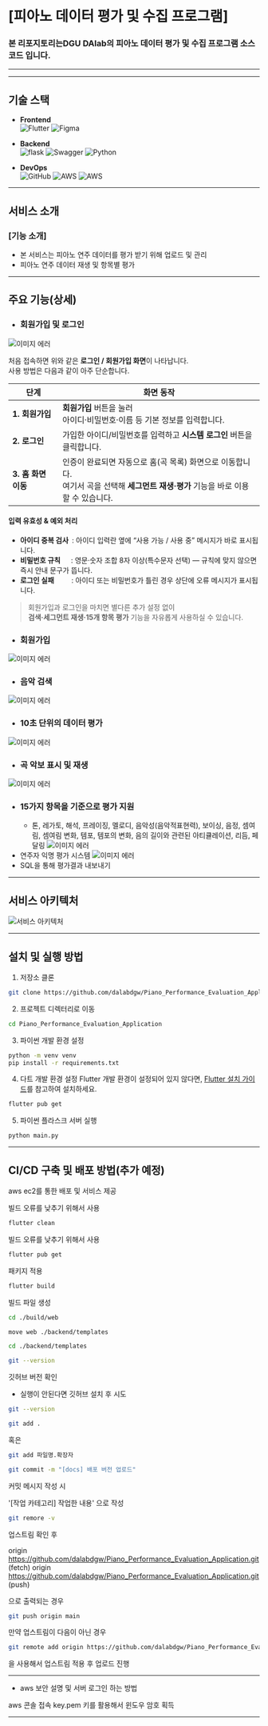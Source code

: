 # [**피아노 데이터 평가 및 수집 프로그램**]

### 본 리포지토리는DGU DAlab의 피아노 데이터 평가 및 수집 프로그램 소스 코드 입니다.
---
---

## 기술 스택

- **Frontend**  
  ![Flutter](https://img.shields.io/badge/flutter-02569B?style=for-the-badge&logo=flutter&logoColor=white)  ![Figma](https://img.shields.io/badge/-Figma-F24E1E?logo=figma&logoColor=white)

- **Backend**  
  ![flask](https://img.shields.io/badge/-flask-092E20?logo=flask&logoColor=white)  ![Swagger](https://img.shields.io/badge/-Swagger-85EA2D?logo=swagger&logoColor=black)  ![Python](https://img.shields.io/badge/-Python-3776AB?logo=python&logoColor=white)

- **DevOps**  
  ![GitHub](https://img.shields.io/badge/-GitHub-181717?logo=github&logoColor=white)  ![AWS](https://img.shields.io/badge/-AWS-181717?logo=AWS&logoColor=white)  ![AWS](https://img.shields.io/badge/-EC2-181717?logo=EC2&logoColor=white)
---

## 서비스 소개

### [**기능 소개**]
- 본 서비스는 피아노 연주 데이터를 평가 받기 위해 업로드 및 관리
- 피아노 연주 데이터 재생 및 항목별 평가

---

## 주요 기능(상세)

- ### 회원가입 및 로그인
![이미지 에러](././docs/img/login.PNG)

 처음 접속하면 위와 같은 **로그인 / 회원가입 화면**이 나타납니다.  
  사용 방법은 다음과 같이 아주 단순합니다.

  | 단계 | 화면 동작 |
  |------|-----------|
  | **1. 회원가입** | **회원가입** 버튼을 눌러<br>아이디·비밀번호·이름 등 기본 정보를 입력합니다. |
  | **2. 로그인** | 가입한 아이디/비밀번호를 입력하고 **시스템 로그인** 버튼을 클릭합니다. |
  | **3. 홈 화면 이동** | 인증이 완료되면 자동으로 홈(곡 목록) 화면으로 이동합니다.<br>여기서 곡을 선택해 **세그먼트 재생·평가** 기능을 바로 이용할 수 있습니다. |

  #### 입력 유효성 & 예외 처리
  - **아이디 중복 검사** : 아이디 입력란 옆에 “사용 가능 / 사용 중” 메시지가 바로 표시됩니다.  
  - **비밀번호 규칙**  : 영문·숫자 조합 8자 이상(특수문자 선택) — 규칙에 맞지 않으면 즉시 안내 문구가 뜹니다.  
  - **로그인 실패**   : 아이디 또는 비밀번호가 틀린 경우 상단에 오류 메시지가 표시됩니다.

  > 회원가입과 로그인을 마치면 별다른 추가 설정 없이<br>
  > **검색·세그먼트 재생·15개 항목 평가** 기능을 자유롭게 사용하실 수 있습니다.

- ### 회원가입
![이미지 에러](././docs/img/register.png)

- ### 음악 검색
![이미지 에러](./docs/img/search.PNG)
- ### 10초 단위의 데이터 평가
![이미지 에러](./docs/img/10s.PNG)
- ### 곡 악보 표시 및 재생
![이미지 에러](./docs/img/score.PNG)
- ### 15가지 항목을 기준으로 평가 지원
   - 톤, 레가토, 해석, 프레이징, 멜로디, 음악성(음악적표현력), 보이싱, 음정, 셈여림, 셈여림 변화, 템포, 템포의 변화, 음의 길이와 관련된 아티큘레이션, 리듬, 페달링
![이미지 에러](./docs/img/evaluation.PNG)
- 연주자 익명 평가 시스템
![이미지 에러](./docs/img/anonymous_evaluation.PNG)
- SQL을 통해 평가결과 내보내기

---

## 서비스 아키텍처

![서비스 아키텍처](./docs/img/service.PNG)

---


## 설치 및 실행 방법

1. 저장소 클론

```bash
git clone https://github.com/dalabdgw/Piano_Performance_Evaluation_Application.git
```

2. 프로젝트 디렉터리로 이동

```bash
cd Piano_Performance_Evaluation_Application
```

3. 파이썬 개발 환경 설정
```bash
python -m venv venv
pip install -r requirements.txt
```

4. 다트 개발 환경 설정
Flutter 개발 환경이 설정되어 있지 않다면, [Flutter 설치 가이드](https://dart-ko.dev/)를 참고하여 설치하세요.

```bash
flutter pub get
```

5. 파이썬 플라스크 서버 실행

```bash
python main.py
```


---

## CI/CD 구축 및 배포 방법(추가 예정)

aws ec2를 통한 배포 및 서비스 제공

빌드 오류를 낮추기 위해서 사용
```bash
flutter clean
```
빌드 오류를 낮추기 위해서 사용


```bash
flutter pub get
```
패키지 적용

```bash
flutter build
```
빌드 파일 생성


```bash
cd ./build/web
```

```bash
move web ./backend/templates
```


```bash
cd ./backend/templates
```

```bash
git --version
```
깃허브 버전 확인
- 실행이 안된다면 깃허브 설치 후 시도

```bash
git --version
```

```bash
git add .
```

혹은

```bash
git add 파일명.확장자
```

```bash
git commit -m "[docs] 배포 버전 업로드"
```
커밋 메시지 작성 시

'[작업 카테고리] 작업한 내용' 으로 작성


```bash
git remore -v
```
업스트림 확인 후

origin  https://github.com/dalabdgw/Piano_Performance_Evaluation_Application.git (fetch)
origin  https://github.com/dalabdgw/Piano_Performance_Evaluation_Application.git (push) 

으로 출력되는 경우

```bash
git push origin main
```
만약 업스트림이 다음이 아닌 경우

```bash
git remote add origin https://github.com/dalabdgw/Piano_Performance_Evaluation_Application.git
```
을 사용해서 업스트림 적용 후 업로드 진행

---

 - aws 보안 설명 및 서버 로그인 하는 방법

aws 콘솔 접속
 key.pem
키를 활용해서 윈도우 암호 획득

---
